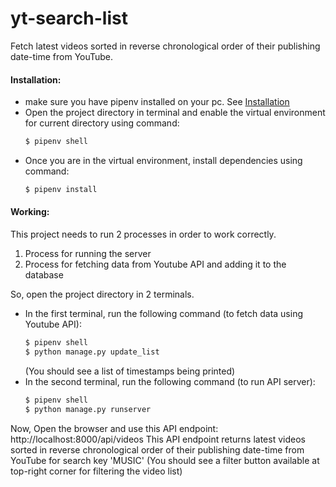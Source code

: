 # yt-search-list
Fetch latest videos sorted in reverse chronological order of their publishing date-time from YouTube.

#### Installation:
- make sure you have pipenv installed on your pc. See [Installation](https://pypi.org/project/pipenv)
- Open the project directory in terminal and enable the virtual environment for current directory using command:
    ```sh
    $ pipenv shell
    ```
- Once you are in the virtual environment, install dependencies using command:
    ```sh
    $ pipenv install
    ```

#### Working:
This project needs to run 2 processes in order to work correctly. 
  1. Process for running the server
  2. Process for fetching data from Youtube API and adding it to the database

So, open the project directory in 2 terminals.
- In the first terminal, run the following command (to fetch data using Youtube API):
    ```sh
    $ pipenv shell
    $ python manage.py update_list
    ```
    (You should see a list of timestamps being printed)
- In the second terminal, run the following command (to run API server):
    ```sh
    $ pipenv shell
    $ python manage.py runserver
    ```

Now, Open the browser and use this API endpoint: http://localhost:8000/api/videos
This API endpoint returns latest videos sorted in reverse chronological order of their publishing date-time from YouTube for search key 'MUSIC'
(You should see a filter button available at top-right corner for filtering the video list)
